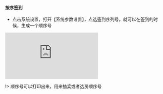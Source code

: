 #### 按序签到

* 点击系统设置，打开【系统参数设置】，点选签到序列号，就可以在签到的时候，生成一个顺序号

![](http://help.yuekesoft.com/server/index.php?s=/api/attachment/visitFile/sign/bd52b4bd3f9365840c9cca96ff69fce5&showdoc=.jpg)

!> 顺序号可以打印出来，用来抽奖或者选房顺序号



